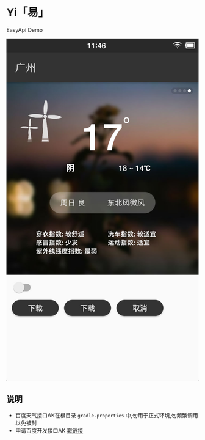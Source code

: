 # Yi「易」

EasyApi Demo

![Yi](art/screenshot.jpg)

## 说明
- 百度天气接口AK在根目录 `gradle.properties` 中,勿用于正式环境,勿频繁调用以免被封
- 申请百度开发接口AK [戳链接](http://lbsyun.baidu.com/apiconsole/key/create)